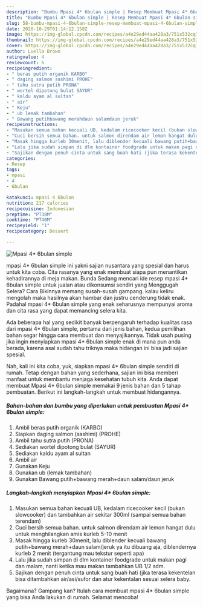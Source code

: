 ```yaml
---
description: "Bumbu Mpasi 4* 6bulan simple | Resep Membuat Mpasi 4* 6bulan simple Yang Mudah Dan Praktis"
title: "Bumbu Mpasi 4* 6bulan simple | Resep Membuat Mpasi 4* 6bulan simple Yang Mudah Dan Praktis"
slug: 58-bumbu-mpasi-4-6bulan-simple-resep-membuat-mpasi-4-6bulan-simple-yang-mudah-dan-praktis
date: 2020-10-29T01:14:12.158Z
image: https://img-global.cpcdn.com/recipes/a4e29ed44aa428a3/751x532cq70/mpasi-4-6bulan-simple-foto-resep-utama.jpg
thumbnail: https://img-global.cpcdn.com/recipes/a4e29ed44aa428a3/751x532cq70/mpasi-4-6bulan-simple-foto-resep-utama.jpg
cover: https://img-global.cpcdn.com/recipes/a4e29ed44aa428a3/751x532cq70/mpasi-4-6bulan-simple-foto-resep-utama.jpg
author: Luella Brown
ratingvalue: 4
reviewcount: 6
recipeingredient:
- " beras putih organik KARBO"
- " daging salmon sashimi PROHE"
- " tahu sutra putih PRONA"
- " wortel dipotong bulat SAYUR"
- " kaldu ayam al sultan"
- " air"
- " Keju"
- " ub lemak tambahan"
- " Bawang putihbawang merahdaun salamdaun jeruk"
recipeinstructions:
- "Masukan semua bahan kecuali UB, kedalam ricecooker kecil (bukan slowcooker) dan tambahkan air sekitar 300ml (sampai semua bahan terendam)"
- "Cuci bersih semua bahan. untuk salmon direndam air lemon hangat dulu untuk menghilangkan amis kurleb 5-10 menit"
- "Masak hingga kurleb 30menit, lalu diblender kecuali bawang putih+bawang merah+daun salam/jeruk ya itu dibuang aja, diblendernya kurleb 2 menit (tergantung mau tekstur seperti apa)"
- "Lalu jika sudah simpan di dlm kontainer foodgrade untuk makan pagi dan malam, nanti ketika mau makan tambahkan UB 1/2 sdm."
- "Sajikan dengan penuh cinta untuk sang buah hati (jika terasa kekentelan bisa ditambahkan air/asi/sufor dan atur kekentalan sesuai selera baby."
categories:
- Resep
tags:
- mpasi
- 4
- 6bulan

katakunci: mpasi 4 6bulan 
nutrition: 217 calories
recipecuisine: Indonesian
preptime: "PT38M"
cooktime: "PT40M"
recipeyield: "1"
recipecategory: Dessert

---
```



![Mpasi 4* 6bulan simple](https://img-global.cpcdn.com/recipes/a4e29ed44aa428a3/751x532cq70/mpasi-4-6bulan-simple-foto-resep-utama.jpg)


mpasi 4* 6bulan simple ini yakni sajian nusantara yang spesial dan harus untuk kita coba. Cita rasanya yang enak membuat siapa pun menantikan kehadirannya di meja makan.
Bunda Sedang mencari ide resep mpasi 4* 6bulan simple untuk jualan atau dikonsumsi sendiri yang Menggugah Selera? Cara Bikinnya memang susah-susah gampang. kalau keliru mengolah maka hasilnya akan hambar dan justru cenderung tidak enak. Padahal mpasi 4* 6bulan simple yang enak seharusnya mempunyai aroma dan cita rasa yang dapat memancing selera kita.



Ada beberapa hal yang sedikit banyak berpengaruh terhadap kualitas rasa dari mpasi 4* 6bulan simple, pertama dari jenis bahan, kedua pemilihan bahan segar hingga cara membuat dan menyajikannya. Tidak usah pusing jika ingin menyiapkan mpasi 4* 6bulan simple enak di mana pun anda berada, karena asal sudah tahu triknya maka hidangan ini bisa jadi sajian spesial.


Nah, kali ini kita coba, yuk, siapkan mpasi 4* 6bulan simple sendiri di rumah. Tetap dengan bahan yang sederhana, sajian ini bisa memberi manfaat untuk membantu menjaga kesehatan tubuh kita. Anda dapat membuat Mpasi 4* 6bulan simple memakai 9 jenis bahan dan 5 tahap pembuatan. Berikut ini langkah-langkah untuk membuat hidangannya.

<!--inarticleads1-->

##### Bahan-bahan dan bumbu yang diperlukan untuk pembuatan Mpasi 4* 6bulan simple:

1. Ambil  beras putih organik (KARBO)
1. Siapkan  daging salmon (sashimi) (PROHE)
1. Ambil  tahu sutra putih (PRONA)
1. Sediakan  wortel dipotong bulat (SAYUR)
1. Sediakan  kaldu ayam al sultan
1. Ambil  air
1. Gunakan  Keju
1. Gunakan  ub (lemak tambahan)
1. Gunakan  Bawang putih+bawang merah+daun salam/daun jeruk




<!--inarticleads2-->

##### Langkah-langkah menyiapkan Mpasi 4* 6bulan simple:

1. Masukan semua bahan kecuali UB, kedalam ricecooker kecil (bukan slowcooker) dan tambahkan air sekitar 300ml (sampai semua bahan terendam)
1. Cuci bersih semua bahan. untuk salmon direndam air lemon hangat dulu untuk menghilangkan amis kurleb 5-10 menit
1. Masak hingga kurleb 30menit, lalu diblender kecuali bawang putih+bawang merah+daun salam/jeruk ya itu dibuang aja, diblendernya kurleb 2 menit (tergantung mau tekstur seperti apa)
1. Lalu jika sudah simpan di dlm kontainer foodgrade untuk makan pagi dan malam, nanti ketika mau makan tambahkan UB 1/2 sdm.
1. Sajikan dengan penuh cinta untuk sang buah hati (jika terasa kekentelan bisa ditambahkan air/asi/sufor dan atur kekentalan sesuai selera baby.




Bagaimana? Gampang kan? Itulah cara membuat mpasi 4* 6bulan simple yang bisa Anda lakukan di rumah. Selamat mencoba!
